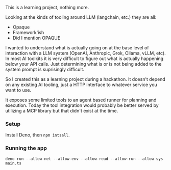 This is a learning project, nothing more.

Looking at the kinds of tooling around LLM (langchain, etc.) they are all:

- Opaque
- Framework'ish
- Did I mention OPAQUE

I wanted to understand what is actually going on at the base level of interaction with a LLM system (OpenAI, Anthropic, Grok, Ollama, vLLM, etc). In most AI toolkits it is very difficult to figure out what is actually happening below your API calls. Just determining what is or is not being added to the system prompt is suprisingly difficult.

So I created this as a learning project during a hackathon. It doesn't depend on any existing AI tooling, just a HTTP interface to whatever service you want to use.

It exposes some limited tools to an agent based runner for planning and execution. Today the tool integration would probably be better served by utilizing a
MCP library but that didn't exist at the time.

### Setup

Install Deno, then `npm intsall`.

### Running the app

```
deno run --allow-net --allow-env --allow-read --allow-run --allow-sys main.ts
```
